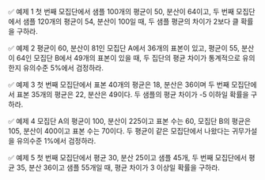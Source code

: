 ✅ 예제 1
첫 번째 모집단에서 샘플 100개의 평균이 50, 분산이 64이고,
두 번째 모집단에서 샘플 120개의 평균이 54, 분산이 100일 때,
두 샘플 평균의 차이가 2보다 클 확률을 구하라.

✅ 예제 2
평균이 60, 분산이 81인 모집단 A에서 36개의 표본이 있고,
평균이 55, 분산이 64인 모집단 B에서 49개의 표본이 있을 때,
두 집단의 평균 차이가 통계적으로 유의한지 유의수준 5%에서 검정하라.

✅ 예제 3
첫 번째 모집단에서 표본 40개의 평균은 18, 분산은 36이며
두 번째 모집단에서 표본 35개의 평균은 22, 분산은 49이다.
두 샘플의 평균 차이가 -5 이하일 확률을 구하라.

✅ 예제 4
모집단 A의 평균이 100, 분산이 225이고 표본 수는 60,
모집단 B의 평균은 105, 분산이 400이고 표본 수는 70이다.
두 평균이 같은 모집단에서 나왔다는 귀무가설을 유의수준 1%에서 검정하라.

✅ 예제 5
첫 번째 모집단에서 평균 30, 분산 25이고 샘플 45개,
두 번째 모집단에서 평균 35, 분산 36이고 샘플 55개일 때,
평균 차이가 3 이상일 확률을 구하라.


